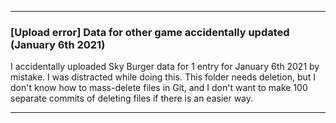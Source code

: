 ***

### [Upload error] Data for other game accidentally updated (January 6th 2021)

I accidentally uploaded Sky Burger data for 1 entry for January 6th 2021 by mistake. I was distracted while doing this. This folder needs deletion, but I don't know how to mass-delete files in Git, and I don't want to make 100 separate commits of deleting files if there is an easier way.

***
